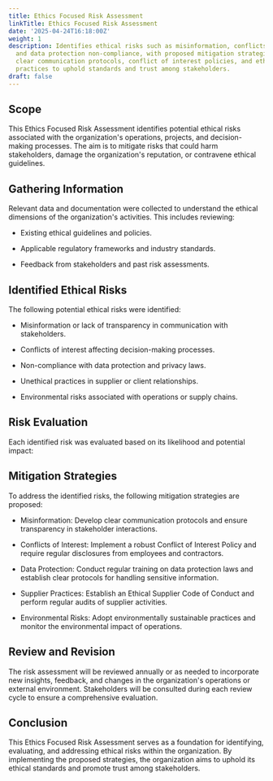 ```yaml
---
title: Ethics Focused Risk Assessment
linkTitle: Ethics Focused Risk Assessment
date: '2025-04-24T16:18:00Z'
weight: 1
description: Identifies ethical risks such as misinformation, conflicts of interest,
  and data protection non-compliance, with proposed mitigation strategies including
  clear communication protocols, conflict of interest policies, and ethical supplier
  practices to uphold standards and trust among stakeholders.
draft: false
---
```



## Scope

This Ethics Focused Risk Assessment identifies potential ethical risks associated with the organization's operations, projects, and decision-making processes. The aim is to mitigate risks that could harm stakeholders, damage the organization's reputation, or contravene ethical guidelines.

## Gathering Information

Relevant data and documentation were collected to understand the ethical dimensions of the organization's activities. This includes reviewing:

- Existing ethical guidelines and policies.

- Applicable regulatory frameworks and industry standards.

- Feedback from stakeholders and past risk assessments.

## Identified Ethical Risks

The following potential ethical risks were identified:

- Misinformation or lack of transparency in communication with stakeholders.

- Conflicts of interest affecting decision-making processes.

- Non-compliance with data protection and privacy laws.

- Unethical practices in supplier or client relationships.

- Environmental risks associated with operations or supply chains.

## Risk Evaluation

Each identified risk was evaluated based on its likelihood and potential impact:

<!-- Unsupported block type: table -->

## Mitigation Strategies

To address the identified risks, the following mitigation strategies are proposed:

- Misinformation: Develop clear communication protocols and ensure transparency in stakeholder interactions.

- Conflicts of Interest: Implement a robust Conflict of Interest Policy and require regular disclosures from employees and contractors.

- Data Protection: Conduct regular training on data protection laws and establish clear protocols for handling sensitive information.

- Supplier Practices: Establish an Ethical Supplier Code of Conduct and perform regular audits of supplier activities.

- Environmental Risks: Adopt environmentally sustainable practices and monitor the environmental impact of operations.

## Review and Revision

The risk assessment will be reviewed annually or as needed to incorporate new insights, feedback, and changes in the organization's operations or external environment. Stakeholders will be consulted during each review cycle to ensure a comprehensive evaluation.

## Conclusion

This Ethics Focused Risk Assessment serves as a foundation for identifying, evaluating, and addressing ethical risks within the organization. By implementing the proposed strategies, the organization aims to uphold its ethical standards and promote trust among stakeholders.